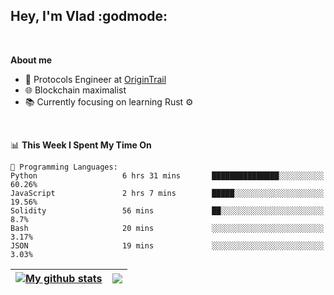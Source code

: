 ## Hey, I'm Vlad :godmode:

<br/>

**About me**
- 💼 Protocols Engineer at [OriginTrail](https://github.com/OriginTrail)
- 🌐 Blockchain maximalist
- 📚 Currently focusing on learning Rust :gear:

<br/>

<!--START_SECTION:waka-->
📊 **This Week I Spent My Time On** 

```text
💬 Programming Languages: 
Python                   6 hrs 31 mins       ███████████████░░░░░░░░░░   60.26% 
JavaScript               2 hrs 7 mins        █████░░░░░░░░░░░░░░░░░░░░   19.56% 
Solidity                 56 mins             ██░░░░░░░░░░░░░░░░░░░░░░░   8.7% 
Bash                     20 mins             ░░░░░░░░░░░░░░░░░░░░░░░░░   3.17% 
JSON                     19 mins             ░░░░░░░░░░░░░░░░░░░░░░░░░   3.03%

```


<!--END_SECTION:waka-->


| <a href="https://github.com/anuraghazra/github-readme-stats"><img align="center" src="https://github-readme-stats.vercel.app/api?username=u-hubar&show_icons=true&include_all_commits=true&theme=dark&hide_border=true" alt="My github stats" /></a> | <a href="https://github.com/anuraghazra/github-readme-stats"><img align="center" src="https://github-readme-stats.vercel.app/api/top-langs/?username=u-hubar&layout=compact&theme=dark&hide_border=true" /></a> |
| ------------- | ------------- |
